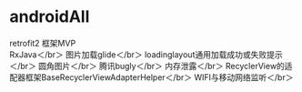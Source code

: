 # androidAll
retrofit2 框架MVP</br>
RxJava＜/br＞
图片加载glide＜/br＞
loadinglayout通用加载成功或失败提示＜/br＞
圆角图片＜/br＞
腾讯bugly＜/br＞
内存泄露＜/br＞
RecyclerView的适配器框架BaseRecyclerViewAdapterHelper＜/br＞
WIFI与移动网络监听＜/br＞
